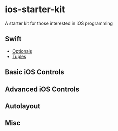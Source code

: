 # ios-starter-kit
A starter kit for those interested in iOS programming

## Swift
* [Optionals](https://github.com/jrasmusson/ios-starter-kit/blob/master/swift/Optionals.md)  
* [Tuples](https://github.com/jrasmusson/ios-starter-kit/blob/master/swift/Tuples.md)  

## Basic iOS Controls

## Advanced iOS Controls

## Autolayout

## Misc

